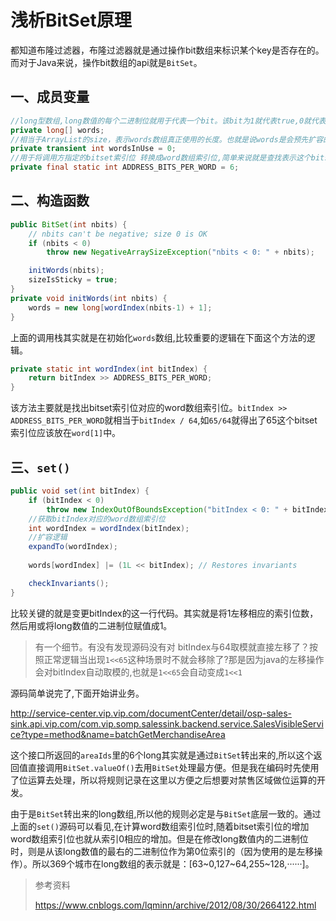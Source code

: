 # 浅析BitSet原理

都知道布隆过滤器，布隆过滤器就是通过操作bit数组来标识某个key是否存在的。而对于Java来说，操作bit数组的api就是`BitSet`。

## 一、成员变量

```java
//long型数组,long数值的每个二进制位就用于代表一个bit。该bit为1就代表true,0就代表false。由于long型用8个字节表示，所以一个long型能代表64个bit
private long[] words;
//相当于ArrayList的size，表示words数组真正使用的长度。也就是说words是会预先扩容的
private transient int wordsInUse = 0;
//用于将调用方指定的bitset索引位 转换成word数组索引位,简单来说就是查找表示这个bitset位的long数值放在数组的哪个下标中
private final static int ADDRESS_BITS_PER_WORD = 6;
```

## 二、构造函数

```java
public BitSet(int nbits) {
    // nbits can't be negative; size 0 is OK
    if (nbits < 0)
        throw new NegativeArraySizeException("nbits < 0: " + nbits);

    initWords(nbits);
    sizeIsSticky = true;
}
private void initWords(int nbits) {
    words = new long[wordIndex(nbits-1) + 1];
}

```

上面的调用栈其实就是在初始化`words`数组,比较重要的逻辑在下面这个方法的逻辑。

```java
private static int wordIndex(int bitIndex) {
    return bitIndex >> ADDRESS_BITS_PER_WORD;
}
```

该方法主要就是找出bitset索引位对应的word数组索引位。`bitIndex >> ADDRESS_BITS_PER_WORD`就相当于`bitIndex / 64`,如`65/64`就得出了65这个bitset索引位应该放在`word[1]`中。

## 三、`set()`

```java
public void set(int bitIndex) {
    if (bitIndex < 0)
        throw new IndexOutOfBoundsException("bitIndex < 0: " + bitIndex);
	//获取bitIndex对应的word数组索引位
    int wordIndex = wordIndex(bitIndex);
    //扩容逻辑
    expandTo(wordIndex);
	
    words[wordIndex] |= (1L << bitIndex); // Restores invariants

    checkInvariants();
}
```

比较关键的就是变更bitIndex的这一行代码。其实就是将1左移相应的索引位数，然后用或将long数值的二进制位赋值成1。

> 有一个细节。有没有发现源码没有对 bitIndex与64取模就直接左移了？按照正常逻辑当出现`1<<65`这种场景时不就会移除了?那是因为java的左移操作会对bitIndex自动取模的,也就是`1<<65`会自动变成`1<<1`

源码简单说完了,下面开始讲业务。

http://service-center.vip.vip.com/documentCenter/detail/osp-sales-sink.api.vip.com/com.vip.somp.salessink.backend.service.SalesVisibleService?type=method&name=batchGetMerchandiseArea

这个接口所返回的`areaIds`里的6个long其实就是通过`BitSet`转出来的,所以这个返回值直接调用`BitSet.valueOf()`去用`BitSet`处理最方便。但是我在编码时先使用了位运算去处理，所以将规则记录在这里以方便之后想要对禁售区域做位运算的开发。

由于是`BitSet`转出来的long数组,所以他的规则必定是与`BitSet`底层一致的。通过上面的`set()`源码可以看见,在计算word数组索引位时,随着bitset索引位的增加word数组索引位也就从索引0相应的增加。但是在修改long数值内的二进制位时，则是从该long数值的最右的二进制位作为第0位索引的（因为使用的是左移操作）。所以369个城市在long数组的表示就是：[63\~0,127\~64,255~128,······]。

> 参考资料
>
> https://www.cnblogs.com/lqminn/archive/2012/08/30/2664122.html